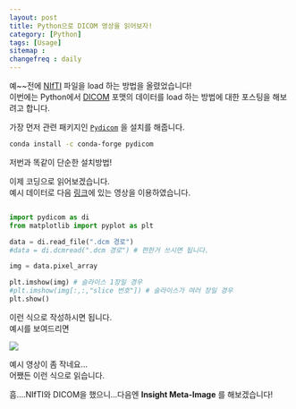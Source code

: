 ```yaml
---
layout: post
title: Python으로 DICOM 영상을 읽어보자!
category: [Python]
tags: [Usage]
sitemap :
changefreq : daily
---
```


예~~전에 [NIfTI](https://jjerry-k.github.io/python/2019/01/23/nifti/) 파일을 load 하는 방법을 올렸었습니다!   
이번에는 Python에서 [DICOM](https://www.dicomstandard.org) 포맷의 데이터를 load 하는 방법에 대한 포스팅을 해보려고 합니다.  
 

가장 먼저 관련 패키지인 [`Pydicom`](https://pydicom.github.io/pydicom/stable/index.html) 을 설치를 해줍니다.  
 

``` bash
conda install -c conda-forge pydicom
```

저번과 똑같이 단순한 설치방법!  

이제 코딩으로 읽어보겠습니다.  
예시 데이터로 다음 [링크](https://github.com/pydicom/pydicom/blob/master/pydicom/data/test_files/MR_small.dcm)에 있는 영상을 이용하였습니다.
``` python

import pydicom as di
from matplotlib import pyplot as plt

data = di.read_file(".dcm 경로")
#data = di.dcmread(".dcm 경로") # 편한거 쓰시면 됩니다.

img = data.pixel_array

plt.imshow(img) # 슬라이스 1장일 경우
#plt.imshow(img[:,:,"slice 번호"]) # 슬라이스가 여러 장일 경우
plt.show()
```
 
 이런 식으로 작성하시면 됩니다.  
 예시를 보여드리면

 <img src='https://jjerry-k.github.io/public/img/dicom/01.png'>

예시 영상이 좀 작네요...  
어쨌든 이런 식으로 읽습니다. 

흠....NIfTI와 DICOM을 했으니...다음엔 **Insight Meta-Image** 를 해보겠습니다!